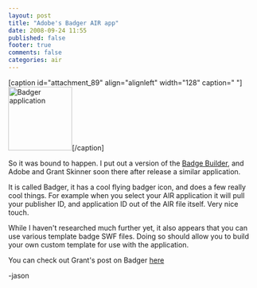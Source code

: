 ```yaml
---
layout: post
title: "Adobe's Badger AIR app"
date: 2008-09-24 11:55
published: false
footer: true
comments: false
categories: air
---
```


[caption id="attachment_89" align="alignleft" width="128" caption=" "]<img src="http://knomedia.com/blog/wp-content/uploads/2008/09/logo_128.png" alt="Badger application" title="logo_128" width="128" height="128" class="size-full wp-image-89" />[/caption]

So it was bound to happen.  I put out a version of the <a href="http://knomedia.com/blog/?p=71">Badge Builder</a>, and Adobe and Grant Skinner soon there after release a similar application.

It is called Badger, it has a cool flying badger icon, and does a few really cool things.  For example when you select your AIR application it will pull your publisher ID, and application ID out of the AIR file itself.  Very nice touch.

While I haven't researched much further yet, it also appears that you can use various template badge SWF files.  Doing so should allow you to build your own custom template for use with the application.

You can check out Grant's post on Badger <a href="http://www.gskinner.com/blog/archives/2008/09/beware_the_air.html">here</a>

-jason

